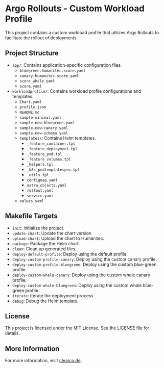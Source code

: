 # Argo Rollouts - Custom Workload Profile

This project contains a custom workload profile that utilizes Argo Rollouts to facilitate the rollout of deployments.

## Project Structure

- `app/`: Contains application-specific configuration files.
  - `bluegreen.humanitec.score.yaml`
  - `canary.humanitec.score.yaml`
  - `score_whale.yaml`
  - `score.yaml`
- `workloadprofile/`: Contains workload profile configurations and templates.
  - `Chart.yaml`
  - `profile.json`
  - `README.md`
  - `sample-minimal.yaml`
  - `sample-new-bluegreen.yaml`
  - `sample-new-canary.yaml`
  - `sample-new-schema.yaml`
  - `templates/`: Contains Helm templates.
    - `_feature_container.tpl`
    - `_feature_deployment.tpl`
    - `_feature_pod.tpl`
    - `_feature_volumes.tpl`
    - `_helpers.tpl`
    - `_k8s_podtemplatespec.tpl`
    - `_utils.tpl`
    - `configmap.yaml`
    - `extra_objects.yaml`
    - `rollout.yaml`
    - `service.yaml`
  - `values.yaml`

## Makefile Targets

- `init`: Initialize the project.
- `update-chart`: Update the chart version.
- `upload-chart`: Upload the chart to Humanitec.
- `package`: Package the Helm chart.
- `clean`: Clean up generated files.
- `deploy-default-profile`: Deploy using the default profile.
- `deploy-custom-profile-canary`: Deploy using the custom canary profile.
- `deploy-custom-profile-bluegreen`: Deploy using the custom blue-green profile.
- `deploy-custom-whale-canary`: Deploy using the custom whale canary profile.
- `deploy-custom-whale-bluegreen`: Deploy using the custom whale blue-green profile.
- `iterate`: Iterate the deployment process.
- `debug`: Debug the Helm template.

## License

This project is licensed under the MIT License. See the [LICENSE](LICENSE) file for details.

## More Information

For more information, visit [clearco.de](https://clearco.de).
